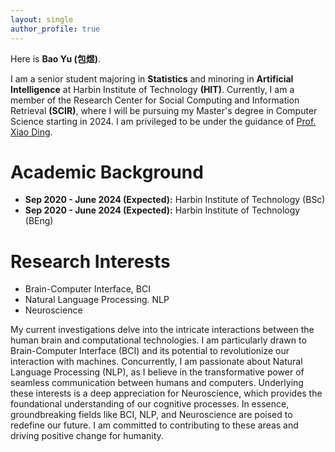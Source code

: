 ```yaml
---
layout: single
author_profile: true
---
```


Here is **Bao Yu (包煜)**.

I am a senior student majoring in **Statistics** and minoring in **Artificial Intelligence** at Harbin Institute of Technology **(HIT)**. Currently, I am a member of the Research Center for Social Computing and Information Retrieval **(SCIR)**, where I will be pursuing my Master's degree in Computer Science starting in 2024. I am privileged to be under the guidance of [Prof. Xiao Ding](http://ir.hit.edu.cn/~xding/). 

# Academic Background

- **Sep 2020 - June 2024 (Expected):**  Harbin Institute of Technology (BSc)
- **Sep 2020 - June 2024 (Expected):** Harbin Institute of Technology (BEng)

# Research Interests

- Brain-Computer Interface, BCI
- Natural Language Processing. NLP
- Neuroscience

My current investigations delve into the intricate interactions between the human brain and computational technologies. I am particularly drawn to Brain-Computer Interface (BCI) and its potential to revolutionize our interaction with machines. Concurrently, I am passionate about Natural Language Processing (NLP), as I believe in the transformative power of seamless communication between humans and computers. Underlying these interests is a deep appreciation for Neuroscience, which provides the foundational understanding of our cognitive processes. In essence, groundbreaking fields like BCI, NLP, and Neuroscience are poised to redefine our future. I am committed to contributing to these areas and driving positive change for humanity.



<br>
